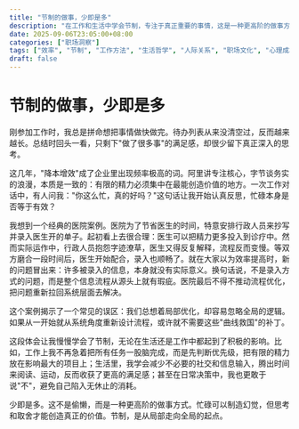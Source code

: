 ```yaml
---
title: "节制的做事，少即是多"
description: "在工作和生活中学会节制，专注于真正重要的事情，这是一种更高阶的做事方式"
date: 2025-09-06T23:05:00+08:00
categories: ["职场洞察"]
tags: ["效率", "节制", "工作方法", "生活哲学", "人际关系", "职场文化", "心理成本", "沟通", "职业发展", "职场关系"]
draft: false
---
```


# 节制的做事，少即是多

刚参加工作时，我总是拼命想把事情做快做完。待办列表从来没清空过，反而越来越长。总结时回头一看，只剩下"做了很多事"的满足感，却很少留下真正深入的思考。

这几年，"降本增效"成了企业里出现频率极高的词。阿里讲专注核心，字节谈务实的浪漫，本质是一致的：有限的精力必须集中在最能创造价值的地方。一次工作对话中，有人问我："你这么忙，真的好吗？"这句话让我开始认真反思，忙碌本身是否等于有效？

我想到一个经典的医院案例。医院为了节省医生的时间，特意安排行政人员来抄写并录入医生开的单子。起初看上去很合理：医生可以把精力更多投入到诊疗中。然而实际运作中，行政人员抱怨字迹潦草，医生又得反复解释，流程反而变慢。等双方磨合一段时间后，医生开始配合，录入也顺畅了。就在大家以为效率提高时，新的问题冒出来：许多被录入的信息，本身就没有实际意义。换句话说，不是录入方式的问题，而是整个信息流程从源头上就有瑕疵。医院最后不得不推动流程优化，把问题重新拉回系统层面去解决。

这个案例揭示了一个常见的误区：我们总想着局部优化，却容易忽略全局的逻辑。如果从一开始就从系统角度重新设计流程，或许就不需要这些"曲线救国"的补丁。

这段体会让我慢慢学会了节制，无论在生活还是工作中都起到了积极的影响。比如，工作上我不再急着把所有任务一股脑完成，而是先判断优先级，把有限的精力放在影响最大的项目上；生活里，我学会减少不必要的社交和信息输入，腾出时间来阅读、运动，反而收获了更高的满足感；甚至在日常决策中，我也更敢于说"不"，避免自己陷入无休止的消耗。

少即是多。这不是偷懒，而是一种更高阶的做事方式。忙碌可以制造幻觉，但思考和取舍才能创造真正的价值。节制，是从局部走向全局的起点。